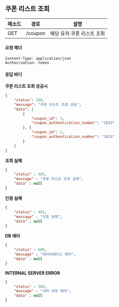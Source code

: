 
## 쿠폰 리스트 조회

| 메소드 | 경로    | 설명                       |
| ------ | ------- | -------------------------- |
| GET    | /coupon | 해당 유저 쿠폰 리스트 조회 |

#### 요청 헤더

```
Content-Type: application/json
Authoirzation: token

```

#### 응답 바디

**쿠폰 리스트 조회 성공시**

```json
{
    "status": 200,
    "message": "쿠폰 리스트 조회 성공",
    "data": [
        {
            "coupon_id": 3,
            "coupon_authentication_number": "1833"
        }, {
            "coupon_id": 3,
            "coupon_authentication_number": "1833"
        }
    ]
}
```

**조회 실패**

```json
{
    "status" : 404,
    "message" : "쿠폰 리스트 조회 실패",
    "data" : null
}
```

**인증 실패**

```json
{
    "status" : 401,
    "message" : "인증 실패",
    "data" : null
}
```

**DB 에러**

```json
{
    "status" : 600,
    "message" : "데이터베이스 에러",
    "data" : null
}
```

**INTERNAL SERVER ERROR**

```json
{
    "status" : 500,
    "message" : "서버 내부 에러",
    "data" : null
}
```
